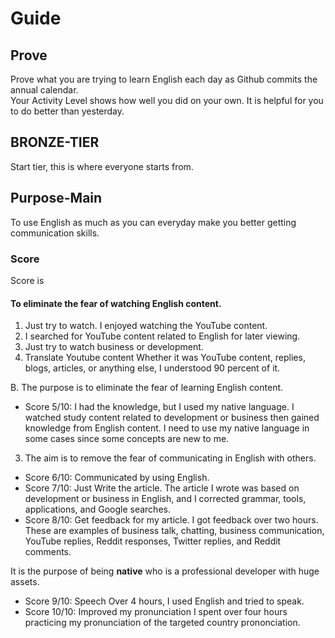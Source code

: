 # Guide 
## Prove 
Prove what you are trying to learn English each day as Github commits the annual calendar. <br>
Your Activity Level shows how well you did on your own. It is helpful for you to do better than yesterday.

## BRONZE-TIER
Start tier, this is where everyone starts from.

## Purpose-Main
To use English as much as you can everyday make you better getting communication skills. 

### Score 
Score is 

#### To eliminate the fear of watching English content.
1. Just try to watch.
I enjoyed watching the YouTube content.
2. I searched for YouTube content related to English for later viewing.
3. Just try to watch business or development.
4. Translate Youtube content
Whether it was YouTube content, replies, blogs, articles, or anything else, I understood 90 percent of it.
 
B. The purpose is to eliminate the fear of learning English content.<br>

- Score 5/10: I had the knowledge, but I used my native language.
I watched study content related to development or business then gained knowledge from English content. I need to use my native language in some cases since some concepts are new to me.

3. The aim is to remove the fear of communicating in English with others.<br>

- Score 6/10: Communicated by using English.
- Score 7/10: Just Write the article.
The article I wrote was based on development or business in English, and I corrected grammar, tools, applications, and Google searches.
- Score 8/10: Get feedback for my article.
I got feedback over two hours. These are examples of business talk, chatting, business communication, YouTube replies, Reddit responses, Twitter replies, and Reddit comments.

It is the purpose of being **native** who is a professional developer with huge assets.<br>

- Score 9/10: Speech
Over 4 hours, I used English and tried to speak.
- Score 10/10: Improved my pronunciation
I spent over four hours practicing my pronunciation of the targeted country prononciation.

